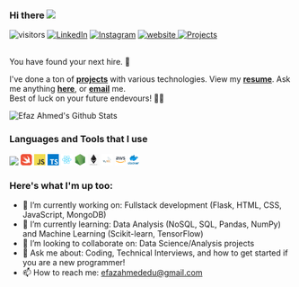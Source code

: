 ### Hi there  <img src="https://github.com/manuarora700/manuarora700/blob/master/gifs/Hi.gif" width="30px"> </h2>

![visitors](https://visitor-badge.glitch.me/badge?page_id=efazahmed)
<a href="https://www.linkedin.com/in/eahmed2024/" target="_blank"><img src="https://img.shields.io/badge/LinkedIn-%230077B5.svg?&style=flat-square&logo=linkedin&logoColor=white" alt="LinkedIn"></a>
<a href="https://www.instagram.com/efazahmed/" target="_blank"><img src="https://img.shields.io/badge/Instagram-%23E4405F.svg?&style=flat-square&logo=instagram&logoColor=white" alt="Instagram"></a>
<a href="https://efazahmed.com/" target="_blank">
<img src="https://img.shields.io/static/v1?label=Website&message=efazahmed.com&color=%230076D6&style=flat-square&logo=google-chrome&logoColor=%230076D6" alt="website"/>
</a>
<a href="https://efazahmed.com/" target="_blank">
<img src="https://img.shields.io/badge/Projects-18-yellow?&style=flat-square" alt="Projects"/>
</a>
<br>

<br>
You have found your next hire. 👋
<br>

I've done a ton of **[projects](https://github.com/efazahmed?tab=repositories)** with various technologies.
View my **[resume](https://drive.google.com/drive/u/0/folders/1bgaU7XKexi3R9XocZFXm8tnTzU-1-O8k)**. 
Ask me anything **[here](https://github.com/efazahmed/efazahmed/issues/new)**, 
or **[email](mailto:efazahmededu@gmail.com)** me. 
<br>
Best of luck on your future endevours! 💪🏽 <br>


<img src="https://github-readme-stats.vercel.app/api?username=efazahmed&show_icons=true&title_color=ffc857&icon_color=8ac926&text_color=daf7dc&bg_color=151515" alt="Efaz Ahmed's Github Stats">

<h3><strong>Languages and Tools that I use</strong></h3>  

<code><img height="20" src="https://raw.githubusercontent.com/jmnote/z-icons/master/svg/python.svg"></code>
<code><img height="20" src="https://raw.githubusercontent.com/github/explore/80688e429a7d4ef2fca1e82350fe8e3517d3494d/topics/swift/swift.png"></code>
<code><img height="20" src="https://raw.githubusercontent.com/github/explore/80688e429a7d4ef2fca1e82350fe8e3517d3494d/topics/javascript/javascript.png"></code>
<code><img height="20" src="https://raw.githubusercontent.com/github/explore/80688e429a7d4ef2fca1e82350fe8e3517d3494d/topics/typescript/typescript.png"></code>
<code><img height="20" src="https://raw.githubusercontent.com/github/explore/80688e429a7d4ef2fca1e82350fe8e3517d3494d/topics/react/react.png"></code>
<code><img height="20" src="https://raw.githubusercontent.com/github/explore/80688e429a7d4ef2fca1e82350fe8e3517d3494d/topics/nodejs/nodejs.png"></code>
<code><img height="20" src="https://raw.githubusercontent.com/github/explore/80688e429a7d4ef2fca1e82350fe8e3517d3494d/topics/ethereum/ethereum.png"></code>
<code><img height="20" src="https://raw.githubusercontent.com/github/explore/80688e429a7d4ef2fca1e82350fe8e3517d3494d/topics/mysql/mysql.png"></code>
<code><img height="20" src="https://raw.githubusercontent.com/github/explore/80688e429a7d4ef2fca1e82350fe8e3517d3494d/topics/aws/aws.png"></code>
<code><img height="20" src="https://raw.githubusercontent.com/github/explore/80688e429a7d4ef2fca1e82350fe8e3517d3494d/topics/docker/docker.png"></code>
<div align="center">

</div>
<h3><strong>Here's what I'm up too:</strong></h3>

- 🔭 I’m currently working on: Fullstack development (Flask, HTML, CSS, JavaScript, MongoDB)
- 🌱 I’m currently learning: Data Analysis (NoSQL, SQL, Pandas, NumPy) and Machine Learning (Scikit-learn, TensorFlow)
- 👯 I’m looking to collaborate on: Data Science/Analysis projects
- 💬 Ask me about: Coding, Technical Interviews, and how to get started if you are a new programmer!
- 📫 How to reach me: efazahmededu@gmail.com

<br>


